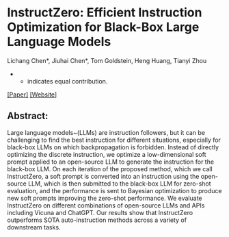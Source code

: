 # InstructZero: Efficient Instruction Optimization for Black-Box Large Language Models

Lichang Chen*, Jiuhai Chen*, Tom Goldstein, Heng Huang, Tianyi Zhou
+ * indicates equal contribution.

[[Paper]](https://arxiv.org/abs/2305.02423) [[Website]](https://lichang-chen.github.io/InstructZero/)

## Abstract:
Large language models~(LLMs) are instruction followers, but it can be challenging to find the best instruction for different situations, especially for black-box LLMs on which backpropagation is forbidden. Instead of directly optimizing the discrete instruction, we optimize a low-dimensional soft prompt applied to an open-source LLM to generate the instruction for the black-box LLM. On each iteration of the proposed method, which we call InstructZero, a soft prompt is converted into an instruction using the open-source LLM, which is then submitted to the black-box LLM for zero-shot evaluation, and the performance is sent to Bayesian optimization to produce new soft prompts improving the zero-shot performance. We evaluate InstructZero on different combinations of open-source LLMs and APIs including Vicuna and ChatGPT. Our results show that InstructZero outperforms SOTA auto-instruction methods across a variety of downstream tasks. 



